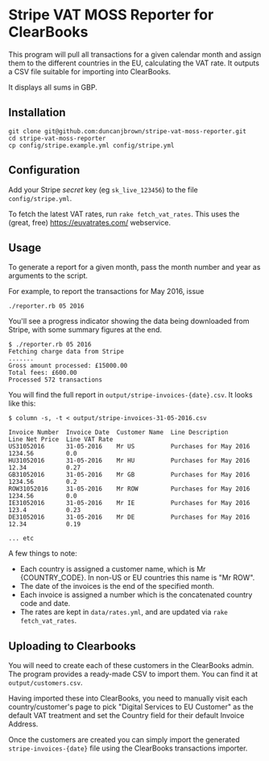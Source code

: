 # Stripe VAT MOSS Reporter for ClearBooks

This program will pull all transactions for a given calendar month and assign them to the different countries in the EU, 
calculating the VAT rate. It outputs a CSV file suitable for importing into ClearBooks.

It displays all sums in GBP.

## Installation

```
git clone git@github.com:duncanjbrown/stripe-vat-moss-reporter.git
cd stripe-vat-moss-reporter
cp config/stripe.example.yml config/stripe.yml
```

## Configuration

Add your Stripe _secret_ key (eg `sk_live_123456`) to the file `config/stripe.yml`.

To fetch the latest VAT rates, run `rake fetch_vat_rates`. This uses the (great, free) https://euvatrates.com/ webservice.

## Usage 

To generate a report for a given month, pass the month number and year as arguments to the script.

For example, to report the transactions for May 2016, issue

```
./reporter.rb 05 2016
```

You'll see a progress indicator showing the data being downloaded from Stripe, with some summary figures at the end.

```
$ ./reporter.rb 05 2016
Fetching charge data from Stripe
.......
Gross amount processed: £15000.00
Total fees: £600.00
Processed 572 transactions
```

You will find the full report in `output/stripe-invoices-{date}.csv`. It looks like this:

```
$ column -s, -t < output/stripe-invoices-31-05-2016.csv

Invoice Number  Invoice Date  Customer Name  Line Description        Line Net Price  Line VAT Rate
US31052016      31-05-2016    Mr US          Purchases for May 2016  1234.56         0.0
HU31052016      31-05-2016    Mr HU          Purchases for May 2016  12.34           0.27
GB31052016      31-05-2016    Mr GB          Purchases for May 2016  1234.56         0.2
ROW31052016     31-05-2016    Mr ROW         Purchases for May 2016  1234.56         0.0
IE31052016      31-05-2016    Mr IE          Purchases for May 2016  123.4           0.23
DE31052016      31-05-2016    Mr DE          Purchases for May 2016  12.34           0.19

... etc 
```

A few things to note:

- Each country is assigned a customer name, which is Mr {COUNTRY_CODE}. In non-US or EU countries this name is "Mr ROW".
- The date of the invoices is the end of the specified month.
- Each invoice is assigned a number which is the concatenated country code and date.
- The rates are kept in `data/rates.yml`, and are updated via `rake fetch_vat_rates`.

## Uploading to Clearbooks

You will need to create each of these customers in the ClearBooks admin. The program provides a ready-made CSV to import them.
You can find it at `output/customers.csv`.

Having imported these into ClearBooks, you need to manually visit each country/customer's page to pick "Digital Services to EU Customer" as the default VAT treatment and set the Country field for their default Invoice Address.

Once the customers are created you can simply import the generated `stripe-invoices-{date}` file using the ClearBooks transactions importer.
